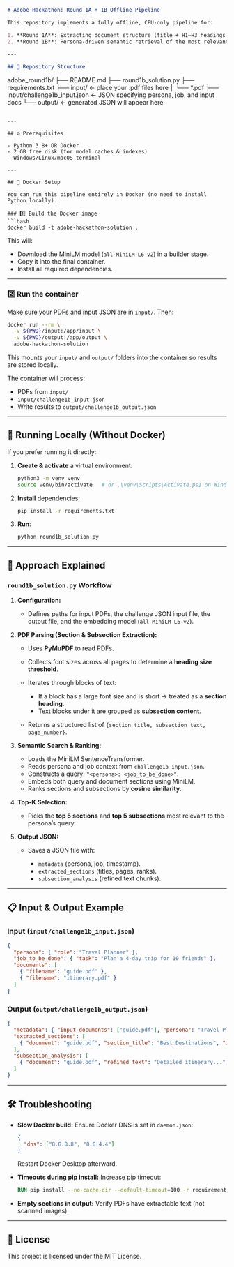 ```markdown
# Adobe Hackathon: Round 1A + 1B Offline Pipeline

This repository implements a fully offline, CPU‑only pipeline for:

1. **Round 1A**: Extracting document structure (title + H1–H3 headings with page numbers) from PDFs using a heuristic‑based parser.
2. **Round 1B**: Persona‑driven semantic retrieval of the most relevant sections using a SentenceTransformer (MiniLM) model for ranking.

---

## 📂 Repository Structure

```

adobe\_round1b/
├── README.md
├── round1b\_solution.py
├── requirements.txt
├── input/                  ← place your .pdf files here
│   └── \*.pdf
├── input/challenge1b\_input.json  ← JSON specifying persona, job, and input docs
└── output/                 ← generated JSON will appear here

````

---

## ⚙️ Prerequisites

- Python 3.8+ OR Docker
- 2 GB free disk (for model caches & indexes)
- Windows/Linux/macOS terminal

---

## 🐳 Docker Setup

You can run this pipeline entirely in Docker (no need to install Python locally).

### 1️⃣ Build the Docker image
```bash
docker build -t adobe-hackathon-solution .
````

This will:

* Download the MiniLM model (`all-MiniLM-L6-v2`) in a builder stage.
* Copy it into the final container.
* Install all required dependencies.

---

### 2️⃣ Run the container

Make sure your PDFs and input JSON are in `input/`. Then:

```bash
docker run --rm \
  -v ${PWD}/input:/app/input \
  -v ${PWD}/output:/app/output \
  adobe-hackathon-solution
```

This mounts your `input/` and `output/` folders into the container so results are stored locally.

The container will process:

* PDFs from `input/`
* `input/challenge1b_input.json`
* Write results to `output/challenge1b_output.json`

---

## 🚀 Running Locally (Without Docker)

If you prefer running it directly:

1. **Create & activate** a virtual environment:

   ```bash
   python3 -m venv venv
   source venv/bin/activate   # or .\venv\Scripts\Activate.ps1 on Windows
   ```

2. **Install** dependencies:

   ```bash
   pip install -r requirements.txt
   ```

3. **Run**:

   ```bash
   python round1b_solution.py
   ```

---

## 🧠 Approach Explained

### `round1b_solution.py` Workflow

1. **Configuration:**

   * Defines paths for input PDFs, the challenge JSON input file, the output file, and the embedding model (`all-MiniLM-L6-v2`).

2. **PDF Parsing (Section & Subsection Extraction):**

   * Uses **PyMuPDF** to read PDFs.
   * Collects font sizes across all pages to determine a **heading size threshold**.
   * Iterates through blocks of text:

     * If a block has a large font size and is short → treated as a **section heading**.
     * Text blocks under it are grouped as **subsection content**.
   * Returns a structured list of `{section_title, subsection_text, page_number}`.

3. **Semantic Search & Ranking:**

   * Loads the MiniLM SentenceTransformer.
   * Reads persona and job context from `challenge1b_input.json`.
   * Constructs a query: `"<persona>: <job_to_be_done>"`.
   * Embeds both query and document sections using MiniLM.
   * Ranks sections and subsections by **cosine similarity**.

4. **Top‑K Selection:**

   * Picks the **top 5 sections** and **top 5 subsections** most relevant to the persona’s query.

5. **Output JSON:**

   * Saves a JSON file with:

     * `metadata` (persona, job, timestamp).
     * `extracted_sections` (titles, pages, ranks).
     * `subsection_analysis` (refined text chunks).

---

## 📋 Input & Output Example

### Input (`input/challenge1b_input.json`)

```json
{
  "persona": { "role": "Travel Planner" },
  "job_to_be_done": { "task": "Plan a 4-day trip for 10 friends" },
  "documents": [
    { "filename": "guide.pdf" },
    { "filename": "itinerary.pdf" }
  ]
}
```

### Output (`output/challenge1b_output.json`)

```json
{
  "metadata": { "input_documents": ["guide.pdf"], "persona": "Travel Planner", "job_to_be_done": "Plan a 4-day trip for 10 friends", "processing_timestamp": "..." },
  "extracted_sections": [
    { "document": "guide.pdf", "section_title": "Best Destinations", "importance_rank": 1, "page_number": 2 }
  ],
  "subsection_analysis": [
    { "document": "guide.pdf", "refined_text": "Detailed itinerary...", "page_number": 2 }
  ]
}
```

---

## 🛠 Troubleshooting

* **Slow Docker build:** Ensure Docker DNS is set in `daemon.json`:

  ```json
  {
    "dns": ["8.8.8.8", "8.8.4.4"]
  }
  ```

  Restart Docker Desktop afterward.

* **Timeouts during pip install:** Increase pip timeout:

  ```dockerfile
  RUN pip install --no-cache-dir --default-timeout=100 -r requirements.txt
  ```

* **Empty sections in output:** Verify PDFs have extractable text (not scanned images).

---

## 📄 License

This project is licensed under the MIT License.

```

